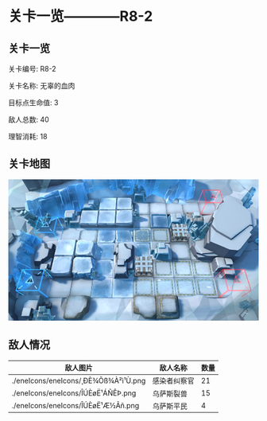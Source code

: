 # 关卡一览————R8-2


## 关卡一览

关卡编号: R8-2

关卡名称: 无辜的血肉

目标点生命值: 3

敌人总数: 40

理智消耗: 18


## 关卡地图
![R8-2](./oprMap/R8-2.png)

## 敌人情况

| 敌人图片 | 敌人名称 | 数量  |
|---------|-----|-----|
| ./eneIcons/eneIcons/¸ÐÈ¾Õß¾À²ì¹Ù.png| 感染者纠察官  |   21  |
| ./eneIcons/eneIcons/ÎÚÈøË¹ÁÑÊÞ.png| 乌萨斯裂兽  |   15  |
| ./eneIcons/eneIcons/ÎÚÈøË¹Æ½Ãñ.png| 乌萨斯平民  |   4  |
